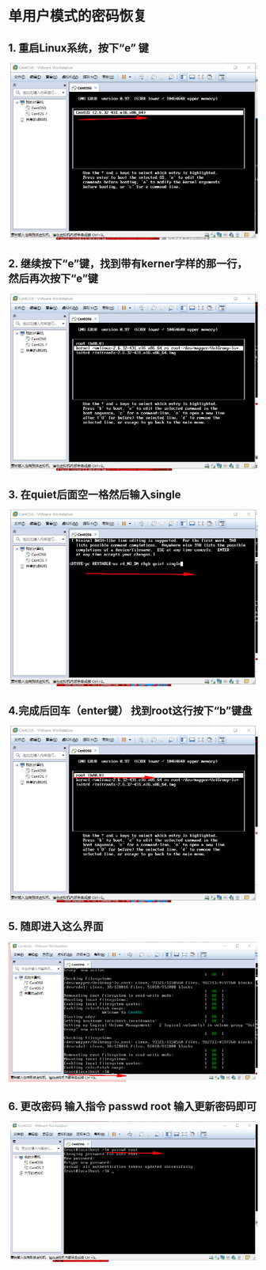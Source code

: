 # 单用户模式的密码恢复

## 1. 重启Linux系统，按下“e” 键

![](https://raw.githubusercontent.com/mukeyeshen/picos/master/img/20191007232957.png)

## 2. 继续按下“e”键，找到带有kerner字样的那一行，然后再次按下“e”键

![](https://raw.githubusercontent.com/mukeyeshen/picos/master/img/20191007233311.png)

## 3. 在quiet后面空一格然后输入single 

![](https://raw.githubusercontent.com/mukeyeshen/picos/master/img/20191007233545.png)

## 4.完成后回车（enter键） 找到root这行按下“b”键盘

![](https://raw.githubusercontent.com/mukeyeshen/picos/master/img/20191007233908.png)



## 5. 随即进入这么界面

![](https://raw.githubusercontent.com/mukeyeshen/picos/master/img/20191007234100.png)

## 6. 更改密码 输入指令  passwd  root 输入更新密码即可

![](https://raw.githubusercontent.com/mukeyeshen/picos/master/img/20191007234441.png)